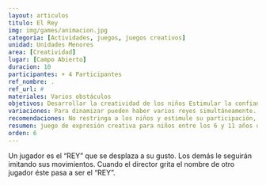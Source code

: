 ```yaml
---
layout: articulos
titulo: El Rey
img: img/games/animacion.jpg
categoria: [Actividades, juegos, juegos creativos]
unidad: Unidades Menores
area: [Creatividad]
lugar: [Campo Abierto]
duracion: 10
participantes: + 4 Participantes
ref_nombre: .
ref_url: #
materiales: Varios obstáculos
objetivos: Desarrollar la creatividad de los niños Estimular la confianza Derribar las limitaciones sociales en un ambiente de confianza
variaciones: Para dinamizar pueden haber varios reyes simultáneamente.
recomendaciones: No restringa a los niños y estimule su participación, no se burle.
resumen: juego de expresión creativa para niños entre los 6 y 11 años que busca desarrollar la creatividad y estimular la confianza
orden: 6
---
```

<p>Un jugador es el “REY” que se desplaza a su gusto. Los demás le seguirán imitando sus movimientos. Cuando el director grita el nombre de otro jugador éste pasa a ser el “REY”.</p>
